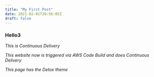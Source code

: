 ```yaml
---
title: "My First Post"
date: 2021-02-01T20:56:05Z
draft: false
---
```


### Hello3 

*This is Continuous Delivery*

*This website now is triggered via AWS Code Build and does Continuous Delivery*

*This page has the Detox theme*